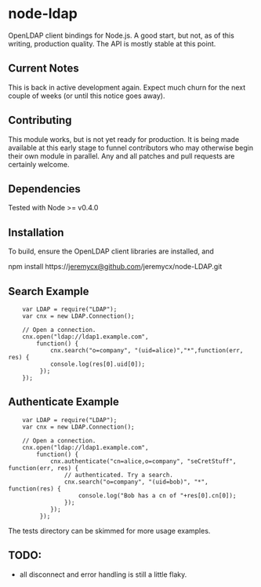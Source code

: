 node-ldap
=========

OpenLDAP client bindings for Node.js. A good start, but not, as of
this writing, production quality. The API is mostly stable at this point.

Current Notes
-------------
This is back in active development again. Expect much churn for the
next couple of weeks (or until this notice goes away).

Contributing
------------

This module works, but is not yet ready for production. It is being
made available at this early stage to funnel contributors who may
otherwise begin their own module in parallel. Any and all patches and
pull requests are certainly welcome.

Dependencies
------------

Tested with Node >= v0.4.0

Installation
------------

To build, ensure the OpenLDAP client libraries are installed, and

   npm install https://jeremycx@github.com/jeremycx/node-LDAP.git

Search Example
--------------

        var LDAP = require("LDAP");
        var cnx = new LDAP.Connection();
        
        // Open a connection.
        cnx.open("ldap://ldap1.example.com",
            function() {
                cnx.search("o=company", "(uid=alice)","*",function(err, res) {
                console.log(res[0].uid[0]);
             });
        });

Authenticate Example
--------------------

        var LDAP = require("LDAP");
        var cnx = new LDAP.Connection();

        // Open a connection. 
        cnx.open("ldap://ldap1.example.com",
            function() {
                cnx.authenticate("cn=alice,o=company", "seCretStuff", function(err, res) {
                    // authenticated. Try a search.
                    cnx.search("o=company", "(uid=bob)", "*", function(res) {
                        console.log("Bob has a cn of "+res[0].cn[0]);
                    });                                        
                });
             });


The tests directory can be skimmed for more usage examples.


TODO:
-----

* all disconnect and error handling is still a little flaky.

